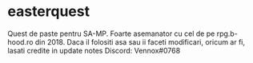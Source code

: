 # easterquest
Quest de paste pentru SA-MP. Foarte asemanator cu cel de pe rpg.b-hood.ro din 2018.
Daca il folositi asa sau ii faceti modificari, oricum ar fi, lasati credite in update notes
Discord: Vennox#0768
